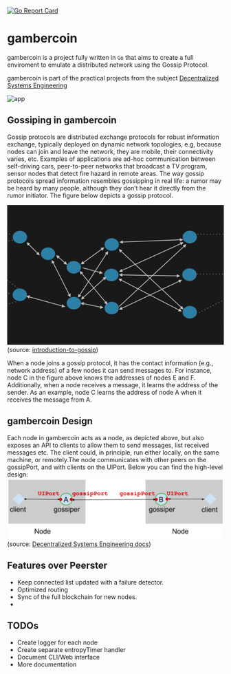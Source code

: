 [![Go Report Card](https://goreportcard.com/badge/github.com/ageapps/gambercoin)](https://goreportcard.com/report/github.com/ageapps/gambercoin)

# gambercoin

gambercoin is a project fully written in `Go` that aims to create a full enviroment to emulate a distributed network using the Gossip Protocol.

gambercoin is part of the practical projects from the subject [Decentralized Systems Engineering](http://edu.epfl.ch/coursebook/en/decentralized-systems-engineering-CS-438)

![app](./art/app.gif)

## Gossiping in gambercoin

Gossip protocols are distributed exchange protocols for robust information exchange​,
typically deployed on dynamic network topologies​, e.g, because nodes can join and leave
the network, they are mobile, their connectivity varies, etc. Examples of applications are
ad-hoc communication between self-driving cars, peer-to-peer networks that broadcast a TV
program, sensor nodes that detect fire hazard in remote areas. The way gossip protocols
spread information resembles gossipping in real life: a rumor may be heard by many people,
although they don’t hear it directly from the rumor initiator. The figure below depicts a gossip
protocol.

![gossip](./art/gossip.gif)
(source: [introduction-to-gossip](https://managementfromscratch.wordpress.com/2016/04/01/introduction-to-gossip/))

When a node joins a gossip protocol, it has the contact information (e.g., network address)
of a few nodes it can send messages to. For instance, node C in the figure above knows the
addresses of nodes E and F. Additionally, when a node receives a message, it learns the
address of the sender. As an example, node C learns the address of node A when it
receives the message from A.

## gambercoin Design

Each node in gambercoin acts as a node​, as depicted above, but also exposes an API to
clients to allow them to send messages, list received messages etc. The client could, in
principle, run either locally, on the same machine, or remotely.The node communicates
with other peers on the gossipPort, and with clients on the UIPort.
Below you can find the high-level design:
![design](./art/design.png)
(source: [Decentralized Systems Engineering docs](http://edu.epfl.ch/coursebook/en/decentralized-systems-engineering-CS-438))

## Features over Peerster

+ Keep connected list updated with a failure detector.
+ Optimized routing
+ Sync of the full blockchain for new nodes.
+ 

## TODOs

+ Create logger for each node
+ Create separate entropyTimer handler
+ Document CLI/Web interface
+ More documentation
